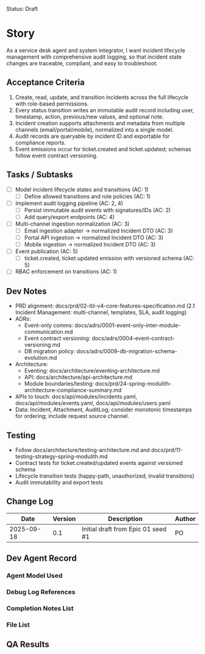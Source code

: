 Status: Draft

# Story
As a service desk agent and system integrator,
I want incident lifecycle management with comprehensive audit logging,
so that incident state changes are traceable, compliant, and easy to troubleshoot.

## Acceptance Criteria
1. Create, read, update, and transition incidents across the full lifecycle with role-based permissions.
2. Every status transition writes an immutable audit record including user, timestamp, action, previous/new values, and optional note.
3. Incident creation supports attachments and metadata from multiple channels (email/portal/mobile), normalized into a single model.
4. Audit records are queryable by incident ID and exportable for compliance reports.
5. Event emissions occur for ticket.created and ticket.updated; schemas follow event contract versioning.

## Tasks / Subtasks
- [ ] Model incident lifecycle states and transitions (AC: 1)
  - [ ] Define allowed transitions and role policies (AC: 1)
- [ ] Implement audit logging pipeline (AC: 2, 4)
  - [ ] Persist immutable audit events with signatures/IDs (AC: 2)
  - [ ] Add query/export endpoints (AC: 4)
- [ ] Multi-channel ingestion normalization (AC: 3)
  - [ ] Email ingestion adapter → normalized Incident DTO (AC: 3)
  - [ ] Portal API ingestion → normalized Incident DTO (AC: 3)
  - [ ] Mobile ingestion → normalized Incident DTO (AC: 3)
- [ ] Event publication (AC: 5)
  - [ ] ticket.created, ticket.updated emission with versioned schema (AC: 5)
- [ ] RBAC enforcement on transitions (AC: 1)

## Dev Notes
- PRD alignment: docs/prd/02-itil-v4-core-features-specification.md (2.1 Incident Management: multi-channel, templates, SLA, audit logging)
- ADRs: 
  - Event-only comms: docs/adrs/0001-event-only-inter-module-communication.md
  - Event contract versioning: docs/adrs/0004-event-contract-versioning.md
  - DB migration policy: docs/adrs/0009-db-migration-schema-evolution.md
- Architecture:
  - Eventing: docs/architecture/eventing-architecture.md
  - API: docs/architecture/api-architecture.md
  - Module boundaries/testing: docs/prd/24-spring-modulith-architecture-compliance-summary.md
- APIs to touch: docs/api/modules/incidents.yaml, docs/api/modules/events.yaml, docs/api/modules/users.yaml
- Data: Incident, Attachment, AuditLog; consider monotonic timestamps for ordering; include request source channel.

## Testing
- Follow docs/architecture/testing-architecture.md and docs/prd/11-testing-strategy-spring-modulith.md
- Contract tests for ticket.created/updated events against versioned schema
- Lifecycle transition tests (happy-path, unauthorized, invalid transitions)
- Audit immutability and export tests

## Change Log
| Date       | Version | Description                                 | Author |
|------------|---------|---------------------------------------------|--------|
| 2025-09-18 | 0.1     | Initial draft from Epic 01 seed #1          | PO     |

## Dev Agent Record

### Agent Model Used
<record at implementation time>

### Debug Log References
<links at implementation time>

### Completion Notes List
<notes at implementation time>

### File List
<files at implementation time>

## QA Results
<QA to fill>

